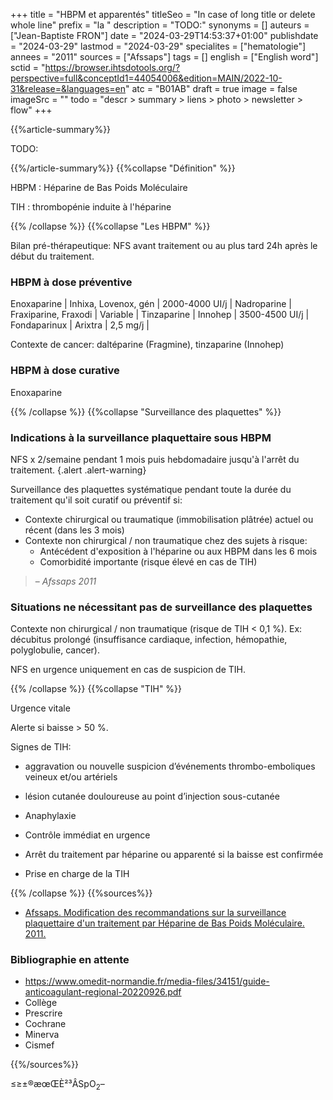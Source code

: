 +++
title = "HBPM et apparentés"
titleSeo = "In case of long title or delete whole line"
prefix = "la "
description = "TODO:"
synonyms = []
auteurs = ["Jean-Baptiste FRON"]
date = "2024-03-29T14:53:37+01:00"
publishdate = "2024-03-29"
lastmod = "2024-03-29"
specialites = ["hematologie"]
annees = "2011"
sources = ["Afssaps"]
tags = []
english = ["English word"]
sctid = "https://browser.ihtsdotools.org/?perspective=full&conceptId1=44054006&edition=MAIN/2022-10-31&release=&languages=en"
atc = "B01AB"
draft = true
image = false
imageSrc = ""
todo = "descr > summary > liens > photo > newsletter > flow"
+++

{{%article-summary%}}

TODO:

{{%/article-summary%}}
{{%collapse "Définition" %}}

HBPM
: Héparine de Bas Poids Moléculaire

TIH
: thrombopénie induite à l'héparine

{{% /collapse %}}
{{%collapse "Les HBPM" %}}

Bilan pré-thérapeutique: NFS avant traitement ou au plus tard 24h après le début du traitement.

### HBPM à dose préventive

Enoxaparine | Inhixa, Lovenox, gén | 2000-4000 UI/j |
Nadroparine | Fraxiparine, Fraxodi | Variable |
Tinzaparine | Innohep | 3500-4500 UI/j |
Fondaparinux | Arixtra | 2,5 mg/j |

Contexte de cancer: daltéparine (Fragmine), tinzaparine (Innohep)

### HBPM à dose curative

Enoxaparine

{{% /collapse %}}
{{%collapse "Surveillance des plaquettes" %}}

### Indications à la surveillance plaquettaire sous HBPM

NFS x 2/semaine pendant 1 mois puis hebdomadaire jusqu'à l'arrêt du traitement.
{.alert .alert-warning}

Surveillance des plaquettes systématique pendant toute la durée du traitement qu'il soit curatif ou préventif si:

- Contexte chirurgical ou traumatique (immobilisation plâtrée) actuel ou récent (dans les 3 mois)  
- Contexte non chirurgical / non traumatique chez des sujets à risque:
  - Antécédent d'exposition à l'héparine ou aux HBPM dans les 6 mois
  - Comorbidité importante (risque élevé en cas de TIH)

> – *Afssaps 2011*

### Situations ne nécessitant pas de surveillance des plaquettes

Contexte non chirurgical / non traumatique (risque de TIH < 0,1 %). Ex: décubitus prolongé (insuffisance cardiaque, infection, hémopathie, polyglobulie, cancer).

NFS en urgence uniquement en cas de suspicion de TIH.

{{% /collapse %}}
{{%collapse "TIH" %}}

Urgence vitale

Alerte si baisse > 50 %.

Signes de TIH:

- aggravation ou nouvelle suspicion d’événements thrombo-emboliques veineux et/ou artériels
- lésion cutanée douloureuse au point d’injection sous-cutanée
- Anaphylaxie

- Contrôle immédiat en urgence
- Arrêt du traitement par héparine ou apparenté si la baisse est confirmée
- Prise en charge de la TIH

{{% /collapse %}}
{{%sources%}}

- [Afssaps. Modification des recommandations sur la surveillance plaquettaire d'un traitement par Héparine de Bas Poids Moléculaire. 2011.]()

### Bibliographie en attente

- <https://www.omedit-normandie.fr/media-files/34151/guide-anticoagulant-regional-20220926.pdf>
- Collège
- Prescrire
- Cochrane
- Minerva
- Cismef

{{%/sources%}}

≤≥±®æœŒÈ²³ÂSpO<sub>2</sub>–
